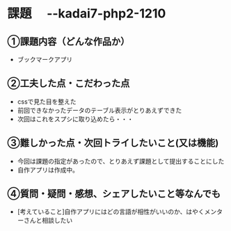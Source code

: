 # 課題　 --kadai7-php2-1210

## ①課題内容（どんな作品か）
- ブックマークアプリ

## ②工夫した点・こだわった点
- cssで見た目を整えた
- 前回できなかったデータのテーブル表示がとりあえずできた
- 次回はこれをスプシに取り込めたら・・・

## ③難しかった点・次回トライしたいこと(又は機能)
- 今回は課題の指定があったので、とりあえず課題として提出することにした
- 自作アプリは作成中。

## ④質問・疑問・感想、シェアしたいこと等なんでも
- [考えていること]自作アプリにはどの言語が相性がいいのか、はやくメンターさんと相談したい
